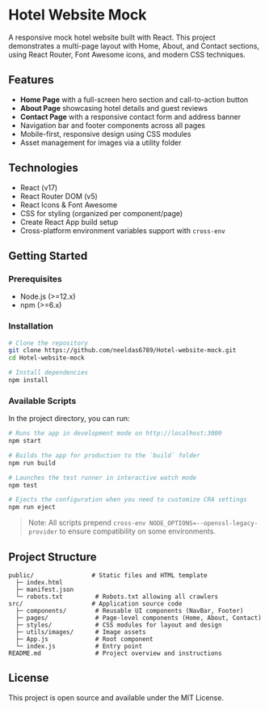 # Hotel Website Mock

A responsive mock hotel website built with React. This project demonstrates a multi-page layout with Home, About, and Contact sections, using React Router, Font Awesome icons, and modern CSS techniques.

## Features

- **Home Page** with a full-screen hero section and call-to-action button
- **About Page** showcasing hotel details and guest reviews
- **Contact Page** with a responsive contact form and address banner
- Navigation bar and footer components across all pages
- Mobile-first, responsive design using CSS modules
- Asset management for images via a utility folder

## Technologies

- React (v17)
- React Router DOM (v5)
- React Icons & Font Awesome
- CSS for styling (organized per component/page)
- Create React App build setup
- Cross-platform environment variables support with `cross-env`

## Getting Started

### Prerequisites

- Node.js (>=12.x)
- npm (>=6.x)

### Installation

```bash
# Clone the repository
git clone https://github.com/neeldas6789/Hotel-website-mock.git
cd Hotel-website-mock

# Install dependencies
npm install
```

### Available Scripts

In the project directory, you can run:

```bash
# Runs the app in development mode on http://localhost:3000
npm start

# Builds the app for production to the `build` folder
npm run build

# Launches the test runner in interactive watch mode
npm test

# Ejects the configuration when you need to customize CRA settings
npm run eject
```

> Note: All scripts prepend `cross-env NODE_OPTIONS=--openssl-legacy-provider` to ensure compatibility on some environments.

## Project Structure

```
public/                # Static files and HTML template
  ├─ index.html
  ├─ manifest.json
  └─ robots.txt         # Robots.txt allowing all crawlers
src/                   # Application source code
  ├─ components/        # Reusable UI components (NavBar, Footer)
  ├─ pages/             # Page-level components (Home, About, Contact)
  ├─ styles/            # CSS modules for layout and design
  ├─ utils/images/      # Image assets
  ├─ App.js             # Root component
  └─ index.js           # Entry point
README.md               # Project overview and instructions
```

## License

This project is open source and available under the MIT License.